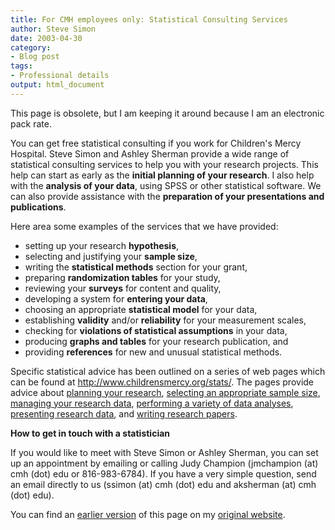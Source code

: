 ```yaml
---
title: For CMH employees only: Statistical Consulting Services
author: Steve Simon
date: 2003-04-30
category: 
- Blog post
tags: 
- Professional details
output: html_document
---
```

This page is obsolete, but I am keeping it around because I am an
electronic pack rate.

You can get free statistical consulting if you work for Children\'s
Mercy Hospital. Steve Simon and Ashley Sherman provide a wide range of
statistical consulting services to help you with your research projects.
This help can start as early as the **initial planning of your
research**. I also help with the **analysis of your data**, using SPSS
or other statistical software. We can also provide assistance with the
**preparation of your presentations and publications**.

Here area some examples of the services that we have provided:

-   setting up your research **hypothesis**,
-   selecting and justifying your **sample size**,
-   writing the **statistical methods** section for your grant,
-   preparing **randomization tables** for your study,
-   reviewing your **surveys** for content and quality,
-   developing a system for **entering your data**,
-   choosing an appropriate **statistical model** for your data,
-   establishing **validity** and/or **reliability** for your
    measurement scales,
-   checking for **violations of statistical assumptions** in your data,
-   producing **graphs and tables** for your research publication, and
-   providing **references** for new and unusual statistical methods.

Specific statistical advice has been outlined on a series of web pages
which can be found at <http://www.childrensmercy.org/stats/>. The pages
provide advice about [planning your research](../08/plan.asp),
[selecting an appropriate sample
size](http://www.childrensmercy.org/stats/08/size.asp), [managing your
research data](../08/data.asp), [performing a variety of data
analyses](../08/model.asp), [presenting research
data](../category/PresentingResearchData.asp), and [writing research
papers](../category/WritingResearchPapers.asp).

**How to get in touch with a statistician**

If you would like to meet with Steve Simon or Ashley Sherman, you can
set up an appointment by emailing or calling Judy Champion (jmchampion
(at) cmh (dot) edu or 816-983-6784). If you have a very simple question,
send an email directly to us (ssimon (at) cmh (dot) edu and aksherman
(at) cmh (dot) edu).

You can find an [earlier version](http://www.pmean.com/03/consulting.html) of this page on my [original website](http://www.pmean.com/original_site.html).
